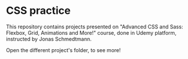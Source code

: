# CSS practice

<p>This repository contains projects presented on "Advanced CSS and Sass: Flexbox, Grid, Animations and More!" course, done in Udemy platform, instructed by Jonas Schmedtmann.</p>

<p>Open the different project's folder, to see more!</p>
